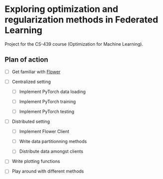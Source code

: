 # Exploring optimization and regularization methods in Federated Learning
Project for the CS-439 course (Optimization for Machine Learning).

## Plan of action
- [ ] Get familiar with [Flower](https://github.com/adap/flower) 

- [ ] Centralized setting

  - [ ] Implement PyTorch data loading
  
  - [ ] Implement PyTorch training
  
  - [ ] Implement PyTorch testing

- [ ] Distributed setting

  - [ ] Implement Flower Client 

  - [ ] Write data partitionning methods
  
  - [ ] Distribute data amongst clients
  
- [ ] Write plotting functions

- [ ] Play around with different methods




